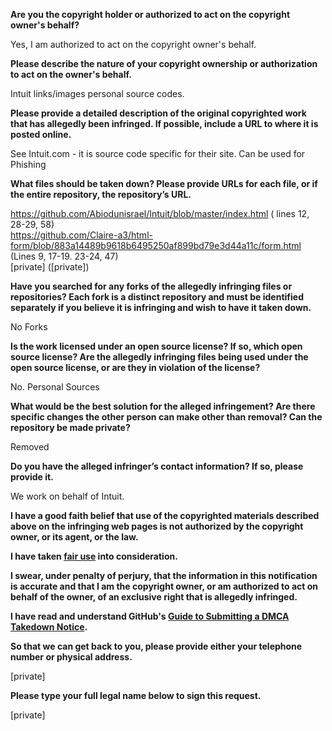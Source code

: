 **Are you the copyright holder or authorized to act on the copyright owner's behalf?**

Yes, I am authorized to act on the copyright owner's behalf.

**Please describe the nature of your copyright ownership or authorization to act on the owner's behalf.**

Intuit links/images personal source codes.

**Please provide a detailed description of the original copyrighted work that has allegedly been infringed. If possible, include a URL to where it is posted online.**

See Intuit.com - it is source code specific for their site. Can be used for Phishing

**What files should be taken down? Please provide URLs for each file, or if the entire repository, the repository’s URL.**

https://github.com/Abiodunisrael/Intuit/blob/master/index.html ( lines 12, 28-29, 58)  
https://github.com/Claire-a3/html-form/blob/883a14489b9618b6495250af899bd79e3d44a11c/form.html (Lines 9, 17-19. 23-24, 47)  
[private] ([private]) 

**Have you searched for any forks of the allegedly infringing files or repositories? Each fork is a distinct repository and must be identified separately if you believe it is infringing and wish to have it taken down.**

No Forks

**Is the work licensed under an open source license? If so, which open source license? Are the allegedly infringing files being used under the open source license, or are they in violation of the license?**

No. Personal Sources

**What would be the best solution for the alleged infringement? Are there specific changes the other person can make other than removal? Can the repository be made private?**

Removed

**Do you have the alleged infringer’s contact information? If so, please provide it.**

We work on behalf of Intuit.

**I have a good faith belief that use of the copyrighted materials described above on the infringing web pages is not authorized by the copyright owner, or its agent, or the law.**

**I have taken <a href="https://www.lumendatabase.org/topics/22">fair use</a> into consideration.**

**I swear, under penalty of perjury, that the information in this notification is accurate and that I am the copyright owner, or am authorized to act on behalf of the owner, of an exclusive right that is allegedly infringed.**

**I have read and understand GitHub's <a href="https://docs.github.com/articles/guide-to-submitting-a-dmca-takedown-notice/">Guide to Submitting a DMCA Takedown Notice</a>.**

**So that we can get back to you, please provide either your telephone number or physical address.**

[private]

**Please type your full legal name below to sign this request.**

[private]
